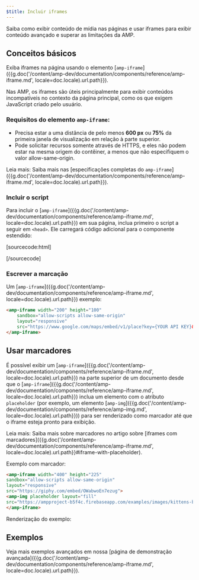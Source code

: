 ```yaml
---
$title: Incluir iframes
---
```


Saiba como exibir conteúdo de mídia nas páginas e usar iframes para exibir conteúdo avançado e superar as limitações da AMP.

## Conceitos básicos

Exiba iframes na página usando o elemento [`amp-iframe`]({{g.doc('/content/amp-dev/documentation/components/reference/amp-iframe.md', locale=doc.locale).url.path}}).

Nas AMP, os iframes são úteis principalmente para exibir conteúdos incompatíveis no contexto da página principal, como os que exigem JavaScript criado pelo usuário.

### Requisitos do elemento `amp-iframe`:

* Precisa estar a uma distância de pelo menos **600 px** ou **75%** da primeira janela de visualização em
relação à parte superior.
* Pode solicitar recursos somente através de HTTPS, e eles não podem estar na mesma origem do contêiner,
a menos que não especifiquem o valor allow-same-origin.

Leia mais: Saiba mais nas [especificações completas do `amp-iframe`]({{g.doc('/content/amp-dev/documentation/components/reference/amp-iframe.md', locale=doc.locale).url.path}}).

### Incluir o script

Para incluir o [`amp-iframe`]({{g.doc('/content/amp-dev/documentation/components/reference/amp-iframe.md', locale=doc.locale).url.path}}) em sua página, inclua primeiro o script a seguir em `<head>`.
Ele carregará código adicional para o componente estendido:

[sourcecode:html]
<script async custom-element="amp-iframe"
    src="https://cdn.ampproject.org/v0/amp-iframe-0.1.js"></script>
[/sourcecode]

### Escrever a marcação

Um [`amp-iframe`]({{g.doc('/content/amp-dev/documentation/components/reference/amp-iframe.md', locale=doc.locale).url.path}}) exemplo:

```html
<amp-iframe width="200" height="100"
    sandbox="allow-scripts allow-same-origin"
    layout="responsive"
    src="https://www.google.com/maps/embed/v1/place?key={YOUR API KEY}&q=europe">
</amp-iframe>
```

## Usar marcadores

É possível exibir um [`amp-iframe`]({{g.doc('/content/amp-dev/documentation/components/reference/amp-iframe.md', locale=doc.locale).url.path}}) na parte superior de um documento desde que o [`amp-iframe`]({{g.doc('/content/amp-dev/documentation/components/reference/amp-iframe.md', locale=doc.locale).url.path}}) inclua um elemento com o atributo `placeholder` (por exemplo, um elemento [`amp-img`]({{g.doc('/content/amp-dev/documentation/components/reference/amp-img.md', locale=doc.locale).url.path}})) para ser renderizado como marcador até que o iframe esteja pronto para exibição.

Leia mais: Saiba mais sobre marcadores no artigo sobre [iframes com marcadores]({{g.doc('/content/amp-dev/documentation/components/reference/amp-iframe.md', locale=doc.locale).url.path}}#iframe-with-placeholder).

Exemplo com marcador:

```html
<amp-iframe width="400" height="225"
sandbox="allow-scripts allow-same-origin"
layout="responsive"
src="https://giphy.com/embed/OWabwoEn7ezug">
<amp-img placeholder layout="fill"
src="https://ampproject-b5f4c.firebaseapp.com/examples/images/kittens-biting.jpg"></amp-img>
</amp-iframe>
```
Renderização do exemplo:

<amp-iframe width="400" height="225"
sandbox="allow-scripts allow-same-origin"
layout="responsive"
src="https://giphy.com/embed/OWabwoEn7ezug">
<amp-img placeholder layout="fill"
src="https://ampproject-b5f4c.firebaseapp.com/examples/images/kittens-biting.jpg"></amp-img>
</amp-iframe>

## Exemplos

Veja mais exemplos avançados em nossa [página de demonstração avançada]({{g.doc('/content/amp-dev/documentation/components/reference/amp-iframe.md', locale=doc.locale).url.path}}).

